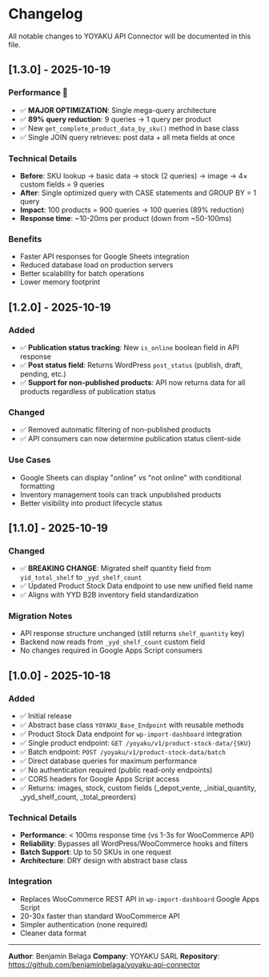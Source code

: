 # Changelog

All notable changes to YOYAKU API Connector will be documented in this file.

## [1.3.0] - 2025-10-19

### Performance 🚀
- ✅ **MAJOR OPTIMIZATION**: Single mega-query architecture
- ✅ **89% query reduction**: 9 queries → 1 query per product
- ✅ New `get_complete_product_data_by_sku()` method in base class
- ✅ Single JOIN query retrieves: post data + all meta fields at once

### Technical Details
- **Before**: SKU lookup → basic data → stock (2 queries) → image → 4× custom fields = 9 queries
- **After**: Single optimized query with CASE statements and GROUP BY = 1 query
- **Impact**: 100 products = 900 queries → 100 queries (89% reduction)
- **Response time**: ~10-20ms per product (down from ~50-100ms)

### Benefits
- Faster API responses for Google Sheets integration
- Reduced database load on production servers
- Better scalability for batch operations
- Lower memory footprint

## [1.2.0] - 2025-10-19

### Added
- ✅ **Publication status tracking**: New `is_online` boolean field in API response
- ✅ **Post status field**: Returns WordPress `post_status` (publish, draft, pending, etc.)
- ✅ **Support for non-published products**: API now returns data for all products regardless of publication status

### Changed
- ✅ Removed automatic filtering of non-published products
- ✅ API consumers can now determine publication status client-side

### Use Cases
- Google Sheets can display "online" vs "not online" with conditional formatting
- Inventory management tools can track unpublished products
- Better visibility into product lifecycle status

## [1.1.0] - 2025-10-19

### Changed
- ✅ **BREAKING CHANGE**: Migrated shelf quantity field from `yid_total_shelf` to `_yyd_shelf_count`
- ✅ Updated Product Stock Data endpoint to use new unified field name
- ✅ Aligns with YYD B2B inventory field standardization

### Migration Notes
- API response structure unchanged (still returns `shelf_quantity` key)
- Backend now reads from `_yyd_shelf_count` custom field
- No changes required in Google Apps Script consumers

## [1.0.0] - 2025-10-18

### Added
- ✅ Initial release
- ✅ Abstract base class `YOYAKU_Base_Endpoint` with reusable methods
- ✅ Product Stock Data endpoint for `wp-import-dashboard` integration
- ✅ Single product endpoint: `GET /yoyaku/v1/product-stock-data/{SKU}`
- ✅ Batch endpoint: `POST /yoyaku/v1/product-stock-data/batch`
- ✅ Direct database queries for maximum performance
- ✅ No authentication required (public read-only endpoints)
- ✅ CORS headers for Google Apps Script access
- ✅ Returns: images, stock, custom fields (_depot_vente, _initial_quantity, _yyd_shelf_count, _total_preorders)

### Technical Details
- **Performance**: < 100ms response time (vs 1-3s for WooCommerce API)
- **Reliability**: Bypasses all WordPress/WooCommerce hooks and filters
- **Batch Support**: Up to 50 SKUs in one request
- **Architecture**: DRY design with abstract base class

### Integration
- Replaces WooCommerce REST API in `wp-import-dashboard` Google Apps Script
- 20-30x faster than standard WooCommerce API
- Simpler authentication (none required)
- Cleaner data format

---

**Author**: Benjamin Belaga
**Company**: YOYAKU SARL
**Repository**: https://github.com/benjaminbelaga/yoyaku-api-connector
